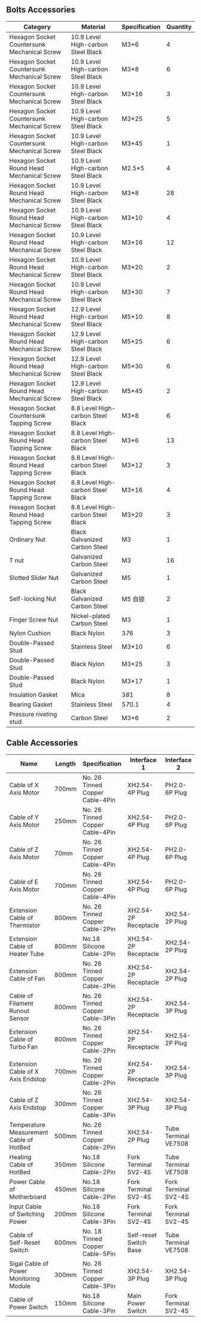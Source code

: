 ## Bolts Accessories

| Category      | Material                      | Specification | Quantity |
|---------------|------------------------------|---------------|----------|
| Hexagon Socket Countersunk Mechanical Screw | 10.9 Level High-carbon Steel Black | M3*6  | 4  |
| Hexagon Socket Countersunk Mechanical Screw | 10.9 Level High-carbon Steel Black | M3*8  | 6  |
| Hexagon Socket Countersunk Mechanical Screw | 10.9 Level High-carbon Steel Black | M3*16 | 3  |
| Hexagon Socket Countersunk Mechanical Screw | 10.9 Level High-carbon Steel Black | M3*25 | 5  |
| Hexagon Socket Countersunk Mechanical Screw | 10.9 Level High-carbon Steel Black | M3*45 | 1  |
| Hexagon Socket Round Head Mechanical Screw  | 10.9 Level High-carbon Steel Black | M2.5*5| 4  |
| Hexagon Socket Round Head Mechanical Screw  | 10.9 Level High-carbon Steel Black | M3*8  | 28 |
| Hexagon Socket Round Head Mechanical Screw  | 10.9 Level High-carbon Steel Black | M3*10 | 4  |
| Hexagon Socket Round Head Mechanical Screw  | 10.9 Level High-carbon Steel Black | M3*16 | 12 |
| Hexagon Socket Round Head Mechanical Screw  | 10.9 Level High-carbon Steel Black | M3*20 | 2  |
| Hexagon Socket Round Head Mechanical Screw  | 10.9 Level High-carbon Steel Black | M3*30 | 7  |
| Hexagon Socket Round Head Mechanical Screw  | 12.9 Level High-carbon Steel Black | M5*10 | 8  |
| Hexagon Socket Round Head Mechanical Screw  | 12.9 Level High-carbon Steel Black | M5*25 | 6  |
| Hexagon Socket Round Head Mechanical Screw  | 12.9 Level High-carbon Steel Black | M5*30 | 6  |
| Hexagon Socket Round Head Mechanical Screw  | 12.9 Level High-carbon Steel Black | M5*45 | 2  |
| Hexagon Socket Countersunk Tapping Screw    | 8.8 Level High-carbon Steel Black  | M3*8  | 6  |
| Hexagon Socket Round Head Tapping Screw     | 8.8 Level High-carbon Steel Black  | M3*6  | 13 |
| Hexagon Socket Round Head Tapping Screw     | 8.8 Level High-carbon Steel Black  | M3*12 | 3  |
| Hexagon Socket Round Head Tapping Screw     | 8.8 Level High-carbon Steel Black  | M3*16 | 4  |
| Hexagon Socket Round Head Tapping Screw     | 8.8 Level High-carbon Steel Black  | M3*20 | 3  |
| Ordinary Nut                               | Black Galvanized Carbon Steel      | M3    | 1  |
| T nut                                      | Galvanized Carbon Steel            | M3    | 16 |
| Slotted Slider Nut                         | Galvanized Carbon Steel            | M5    | 1  |
| Self-locking Nut                           | Black Galvanized Carbon Steel      | M5 自锁 | 2 |
| Finger Screw Nut                           | Nickel-plated Carbon Steel         | M3    | 1  |
| Nylon Cushion                              | Black Nylon                        | 3*7*6 | 3  |
| Double-Passed Stud                         | Stainless Steel                    | M3*10 | 6  |
| Double-Passed Stud                         | Black Nylon                        | M3*25 | 3  |
| Double-Passed Stud                         | Black Nylon                        | M3*17 | 1  |
| Insulation Gasket                          | Mica                               | 3*8*1 | 8  |
| Bearing Gasket                             | Stainless Steel                    | 5*7*0.1 | 4 |
| Pressure riveting stud                     | Carbon Steel                       | M3*6  | 2  |

## Cable Accessories

| Name                                 | Length | Specification                        | Interface 1                | Interface 2                |
|-------------------------------------- |--------|--------------------------------------|----------------------------|----------------------------|
| Cable of X Axis Motor                | 700mm  | No. 26 Tinned Copper Cable-4Pin      | XH2.54-4P Plug             | PH2.0-6P Plug              |
| Cable of Y Axis Motor                | 250mm  | No. 26 Tinned Copper Cable-4Pin      | XH2.54-4P Plug             | PH2.0-6P Plug              |
| Cable of Z Axis Motor                | 70mm   | No. 26 Tinned Copper Cable-4Pin      | XH2.54-4P Plug             | PH2.0-6P Plug              |
| Cable of E Axis Motor                | 700mm  | No. 26 Tinned Copper Cable-4Pin      | XH2.54-4P Plug             | PH2.0-6P Plug              |
| Extension Cable of Thermistor        | 800mm  | No. 26 Tinned Copper Cable-2Pin      | XH2.54-2P Receptacle       | XH2.54-2P Plug             |
| Extension Cable of Heater Tube       | 800mm  | No.18 Silicone Cable-2Pin            | XH2.54-2P Receptacle       | XH2.54-2P Plug             |
| Extension Cable of Fan               | 800mm  | No. 26 Tinned Copper Cable-2Pin      | XH2.54-2P Receptacle       | XH2.54-2P Plug             |
| Cable of Filament Runout Sensor      | 800mm  | No. 26 Tinned Copper Cable-3Pin      | XH2.54-2P Receptacle       | XH2.54-3P Plug             |
| Extension Cable of Turbo Fan         | 800mm  | No. 26 Tinned Copper Cable-2Pin      | XH2.54-2P Receptacle       | XH2.54-2P Plug             |
| Extension Cable of X Axis Endstop    | 700mm  | No. 26 Tinned Copper Cable-2Pin      | XH2.54-2P Receptacle       | XH2.54-3P Plug             |
| Cable of Z Axis Endstop              | 300mm  | No. 26 Tinned Copper Cable-3Pin      | XH2.54-3P Plug             | XH2.54-3P Plug             |
| Temperature Measurement Cable of HotBed | 500mm| No. 26 Tinned Copper Cable-2Pin      | XH2.54-2P Plug             | Tube Terminal VE7508        |
| Heating Cable of HotBed              | 350mm  | No.18 Silicone Cable-2Pin            | Fork Terminal SV2-4S       | Tube Terminal VE7508        |
| Power Cable of Motherboard           | 450mm  | No.18 Silicone Cable-2Pin            | Fork Terminal SV2-4S       | Fork Terminal SV2-4S        |
| Input Cable of Switching Power       | 200mm  | No.18 Silicone Cable-3Pin            | Fork Terminal SV2-4S       | Fork Terminal SV2-4S        |
| Cable of Self-Reset Switch           | 600mm  | No. 18 Tinned Copper Cable-5Pin      | Self-reset Switch Base     | Tube Terminal VE7508        |
| Sigal Cable of Power Monitoring Module | 300mm| No. 26 Tinned Copper Cable-3Pin      | XH2.54-3P Plug             | XH2.54-3P Plug              |
| Cable of Power Switch                | 150mm  | No.18 Silicone Cable-3Pin            | Main Power Switch          | Fork Terminal SV2-4S        |
